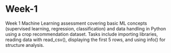 # Week-1
Week 1 Machine Learning assessment covering basic ML concepts (supervised learning, regression, classification) and data handling in Python using a crop recommendation dataset. Tasks include importing libraries, reading data with read_csv(), displaying the first 5 rows, and using info() for structure analysis.
